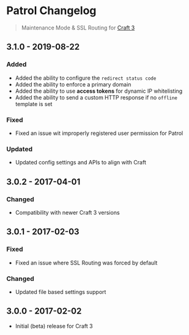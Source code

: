 # Patrol Changelog
> Maintenance Mode & SSL Routing for [Craft 3](http://craftcms.com)

## 3.1.0 - 2019-08-22
### Added
- Added the ability to configure the `redirect status code`
- Added the ability to enforce a primary domain
- Added the ability to use **access tokens** for dynamic IP whitelisting
- Added the ability to send a custom HTTP response if no `offline` template is set

### Fixed
- Fixed an issue wit improperly registered user permission for Patrol

### Updated
- Updated config settings and APIs to align with Craft

## 3.0.2 - 2017-04-01
### Changed
- Compatibility with newer Craft 3 versions

## 3.0.1 - 2017-02-03
### Fixed
- Fixed an issue where SSL Routing was forced by default
### Changed
- Updated file based settings support

## 3.0.0 - 2017-02-02
- Initial (beta) release for Craft 3
